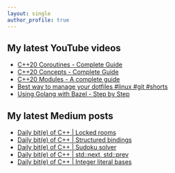 ```yaml
---
layout: single
author_profile: true
---
```


## My latest YouTube videos

<ul>
<!--START_SECTION:youtube-->
<li><a href="https://www.youtube.com/watch?v=w-dmOHhBX9o">C++20 Coroutines - Complete Guide</a></li>
<li><a href="https://www.youtube.com/watch?v=1So7onMFxJM">C++20 Concepts  - Complete Guide</a></li>
<li><a href="https://www.youtube.com/watch?v=WRCwciJ5MTE">C++20 Modules - A complete guide</a></li>
<li><a href="https://www.youtube.com/watch?v=LHrB4TcU1JM">Best way to manage your dotfiles #linux #git #shorts</a></li>
<li><a href="https://www.youtube.com/watch?v=mXLrk0ipwz4">Using Golang with Bazel - Step by Step</a></li>
<!--END_SECTION:youtube-->
</ul>

## My latest Medium posts

<ul>
<!--START_SECTION:medium-->
<li><a href="https://medium.com/@simontoth/daily-bit-e-of-c-locked-rooms-70ba5beb4c69?source=rss-1e1de1006a93------2">Daily bit(e) of C++ | Locked rooms</a></li>
<li><a href="https://medium.com/@simontoth/daily-bit-e-of-c-structured-bindings-1775ab3044c1?source=rss-1e1de1006a93------2">Daily bit(e) of C++ | Structured bindings</a></li>
<li><a href="https://medium.com/@simontoth/daily-bit-e-of-c-sudoku-solver-8101feaf9abd?source=rss-1e1de1006a93------2">Daily bit(e) of C++ | Sudoku solver</a></li>
<li><a href="https://medium.com/@simontoth/daily-bit-e-of-c-std-next-std-prev-6c4ca22bee93?source=rss-1e1de1006a93------2">Daily bit(e) of C++ | std::next, std::prev</a></li>
<li><a href="https://medium.com/@simontoth/daily-bit-e-of-c-integer-literal-bases-c2f488e2fa51?source=rss-1e1de1006a93------2">Daily bit(e) of C++ | Integer literal bases</a></li>
<!--END_SECTION:medium-->
</ul>